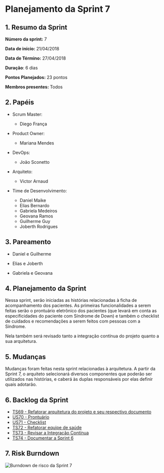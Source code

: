 # Planejamento da Sprint 7

## 1. Resumo da Sprint

__Número da sprint:__ 7

__Data de início:__ 21/04/2018

__Data de Término:__ 27/04/2018

__Duração__: 6 dias

__Pontos Planejados:__ 23 pontos

__Membros presentes:__ Todos

## 2. Papéis

- Scrum Master:
  - Diego França

- Product Owner:
  - Mariana Mendes

- DevOps:
  - João Sconetto

- Arquiteto:
  - Victor Arnaud

- Time de Desenvolvimento:
  - Daniel Maike
  - Elias Bernardo
  - Gabriela Medeiros
  - Geovana Ramos
  - Guilherme Guy
  - Joberth Rodrigues

## 3. Pareamento

- Daniel e Guilherme

- Elias e Joberth

- Gabriela e Geovana

## 4. Planejamento da Sprint

Nessa sprint, serão iniciadas as histórias relacionadas à ficha de acompanhamento dos pacientes. As primeiras funcionalidades a serem feitas serão o prontuário eletrônico dos pacientes (que levará em conta as especificidades do paciente com Síndrome de Down) e também o checklist de cuidados e recomendações a serem feitos com pessoas com a Síndrome.

Nela também será revisado tanto a integração contínua do projeto quanto a sua arquitetura.

## 5. Mudanças

Mudanças foram feitas nesta sprint relacionadas à arquitetura. A partir da Sprint 7, o arquiteto selecionará diversos componentes que poderão ser utilizados nas histórias, e caberá às duplas responsáveis por elas definir quais adotarão.

## 6. Backlog da Sprint

- [TS69 - Refatorar arquitetura do projeto e seu respectivo documento](https://github.com/fga-gpp-mds/2018.1-Dr-Down/issues/160)
- [US70 - Prontuário](https://github.com/fga-gpp-mds/2018.1-Dr-Down/issues/161)
- [US71 - Checklist](https://github.com/fga-gpp-mds/2018.1-Dr-Down/issues/162)
- [TS72 - Refatorar equipe de saúde](https://github.com/fga-gpp-mds/2018.1-Dr-Down/issues/163)
- [TS73 - Revisar a Integração Contínua](https://github.com/fga-gpp-mds/2018.1-Dr-Down/issues/164)
- [TS74 - Documentar a Sprint 6](https://github.com/fga-gpp-mds/2018.1-Dr-Down/issues/166)

## 7. Risk Burndown
![Burndown de risco da Sprint 7](https://uploaddeimagens.com.br/images/001/398/142/full/riscos_S7.png?1525202634)
